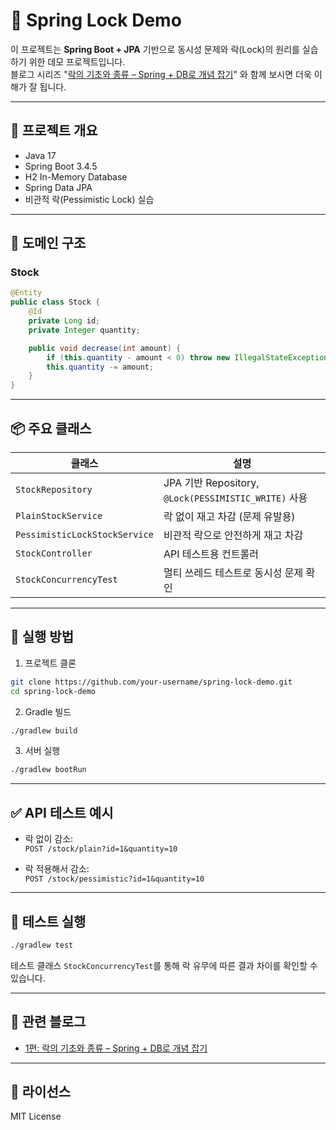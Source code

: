 # 🔐 Spring Lock Demo

이 프로젝트는 **Spring Boot + JPA** 기반으로 동시성 문제와 락(Lock)의 원리를 실습하기 위한 데모 프로젝트입니다.  
블로그 시리즈 "[락의 기초와 종류 – Spring + DB로 개념 잡기](#)" 와 함께 보시면 더욱 이해가 잘 됩니다.

---

## 📁 프로젝트 개요

- Java 17
- Spring Boot 3.4.5
- H2 In-Memory Database
- Spring Data JPA
- 비관적 락(Pessimistic Lock) 실습

---

## 🧱 도메인 구조

### Stock

```java
@Entity
public class Stock {
    @Id
    private Long id;
    private Integer quantity;

    public void decrease(int amount) {
        if (this.quantity - amount < 0) throw new IllegalStateException("재고 부족");
        this.quantity -= amount;
    }
}
```

---

## 📦 주요 클래스

| 클래스 | 설명 |
|--------|------|
| `StockRepository` | JPA 기반 Repository, `@Lock(PESSIMISTIC_WRITE)` 사용 |
| `PlainStockService` | 락 없이 재고 차감 (문제 유발용) |
| `PessimisticLockStockService` | 비관적 락으로 안전하게 재고 차감 |
| `StockController` | API 테스트용 컨트롤러 |
| `StockConcurrencyTest` | 멀티 쓰레드 테스트로 동시성 문제 확인 |

---

## 🚀 실행 방법

1. 프로젝트 클론

```bash
git clone https://github.com/your-username/spring-lock-demo.git
cd spring-lock-demo
```

2. Gradle 빌드

```bash
./gradlew build
```

3. 서버 실행

```bash
./gradlew bootRun
```

---

## ✅ API 테스트 예시

- 락 없이 감소:  
  `POST /stock/plain?id=1&quantity=10`

- 락 적용해서 감소:  
  `POST /stock/pessimistic?id=1&quantity=10`

---

## 🧪 테스트 실행

```bash
./gradlew test
```

테스트 클래스 `StockConcurrencyTest`를 통해 락 유무에 따른 결과 차이를 확인할 수 있습니다.

---

## 📝 관련 블로그

- [1편: 락의 기초와 종류 – Spring + DB로 개념 잡기](https://velog.io/@valentine117/%EB%9D%BDLock%EC%9D%98-%EA%B8%B0%EC%B4%88%EC%99%80-%EC%A2%85%EB%A5%98-1%EC%9E%A5-Spring-DB%EC%84%A4%EC%A0%95%EA%B3%BC-%EB%B9%84%EA%B4%80%EC%A0%81-%EB%9D%BD-%ED%85%8C%EC%8A%A4%ED%8A%B8)

---

## 📄 라이선스

MIT License
